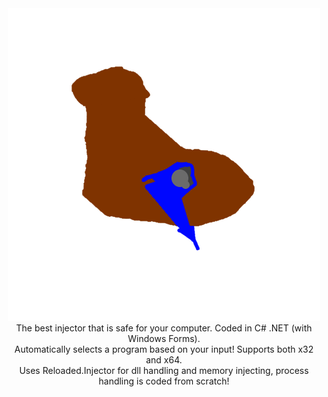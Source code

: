 <div align="center"><img src="help.png"></div>

<center>The best injector that is safe for your computer. Coded in C# .NET (with Windows Forms).</center>
<center>Automatically selects a program based on your input! Supports both x32 and x64.</center>

<center>Uses Reloaded.Injector for dll handling and memory injecting, process handling is coded from scratch!</center>
